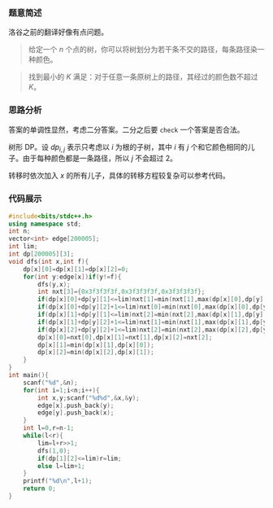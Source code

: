 ### 题意简述

洛谷之前的翻译好像有点问题。

> 给定一个 $n$ 个点的树，你可以将树划分为若干条不交的路径，每条路径染一种颜色。

> 找到最小的 $K$ 满足：对于任意一条原树上的路径，其经过的颜色数不超过 $K$。

### 思路分析

答案的单调性显然，考虑二分答案。二分之后要 `check` 一个答案是否合法。

树形 DP。设 $dp_{i,j}$ 表示只考虑以 $i$ 为根的子树，其中 $i$ 有 $j$ 个和它颜色相同的儿子。由于每种颜色都是一条路径，所以 $j$ 不会超过 $2$。

转移时依次加入 $x$ 的所有儿子，具体的转移方程较复杂可以参考代码。

### 代码展示

```cpp
#include<bits/stdc++.h>
using namespace std;
int n;
vector<int> edge[200005];
int lim;
int dp[200005][3];
void dfs(int x,int f){
	dp[x][0]=dp[x][1]=dp[x][2]=0;
	for(int y:edge[x])if(y!=f){
		dfs(y,x);
		int nxt[3]={0x3f3f3f3f,0x3f3f3f3f,0x3f3f3f3f};
		if(dp[x][0]+dp[y][1]<=lim)nxt[1]=min(nxt[1],max(dp[x][0],dp[y][1]));
		if(dp[x][0]+dp[y][2]+1<=lim)nxt[0]=min(nxt[0],max(dp[x][0],dp[y][2]+1));
		if(dp[x][1]+dp[y][1]<=lim)nxt[2]=min(nxt[2],max(dp[x][1],dp[y][1]));
		if(dp[x][1]+dp[y][2]+1<=lim)nxt[1]=min(nxt[1],max(dp[x][1],dp[y][2]+1));
		if(dp[x][2]+dp[y][2]+1<=lim)nxt[2]=min(nxt[2],max(dp[x][2],dp[y][2]+1));
		dp[x][0]=nxt[0],dp[x][1]=nxt[1],dp[x][2]=nxt[2];
		dp[x][1]=min(dp[x][1],dp[x][0]);
		dp[x][2]=min(dp[x][2],dp[x][1]);
	}
}
int main(){
	scanf("%d",&n);
	for(int i=1;i<n;i++){
		int x,y;scanf("%d%d",&x,&y);
		edge[x].push_back(y);
		edge[y].push_back(x);
	}
	int l=0,r=n-1;
	while(l<r){
		lim=l+r>>1;
		dfs(1,0);
		if(dp[1][2]<=lim)r=lim;
		else l=lim+1;
	}
	printf("%d\n",l+1);
	return 0;
}
```